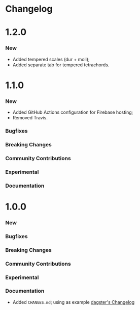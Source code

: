 # Changelog

# 1.2.0
### New
- Added tempered scales (dur + moll);
- Added separate tab for tempered tetrachords.

# 1.1.0

### New

- Added GitHub Actions configuration for Firebase hosting;
- Removed Travis.

### Bugfixes

### Breaking Changes

### Community Contributions

### Experimental

### Documentation

# 1.0.0

### New

### Bugfixes

### Breaking Changes

### Community Contributions

### Experimental

### Documentation

- Added `CHANGES.md`; using as example [dagster's Changelog](https://github.com/dagster-io/dagster/blob/master/CHANGES.md)
